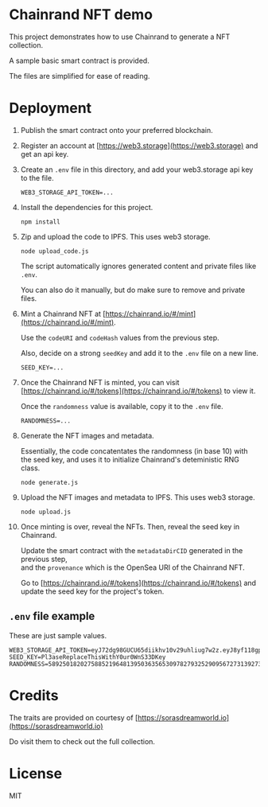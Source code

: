 # Chainrand NFT demo 

This project demonstrates how to use Chainrand to generate a NFT collection.

A sample basic smart contract is provided.

The files are simplified for ease of reading. 

# Deployment

1. Publish the smart contract onto your preferred blockchain.  

2. Register an account at [https://web3.storage](https://web3.storage) and get an api key. 

3. Create an `.env` file in this directory, and add your web3.storage api key to the file.
   ```
   WEB3_STORAGE_API_TOKEN=...
   ```

4. Install the dependencies for this project.
   ```
   npm install
   ```

5. Zip and upload the code to IPFS. This uses web3 storage.
   ```
   node upload_code.js
   ```
   The script automatically ignores generated content and private files like `.env`.  

   You can also do it manually, but do make sure to remove and private files.

6. Mint a Chainrand NFT at [https://chainrand.io/#/mint](https://chainrand.io/#/mint).

   Use the `codeURI` and `codeHash` values from the previous step.

   Also, decide on a strong `seedKey` and add it to the `.env` file on a new line.
   ```
   SEED_KEY=...
   ```

7. Once the Chainrand NFT is minted, you can visit [https://chainrand.io/#/tokens](https://chainrand.io/#/tokens) to view it.

   Once the `randomness` value is available, copy it to the `.env` file.
   ```
   RANDOMNESS=...
   ```

8. Generate the NFT images and metadata.

   Essentially, the code concatentates the randomness (in base 10) with the seed key, and uses it to initialize Chainrand's deteministic RNG class.
   ```
   node generate.js
   ```

9. Upload the NFT images and metadata to IPFS. This uses web3 storage.
   ```
   node upload.js 
   ```
   
10. Once minting is over, reveal the NFTs. Then, reveal the seed key in Chainrand.

    Update the smart contract with the `metadataDirCID` generated in the previous step,  
    and the `provenance` which is the OpenSea URI of the Chainrand NFT.
	
	Go to [https://chainrand.io/#/tokens](https://chainrand.io/#/tokens) and update the seed key for the project's token.
	
## `.env` file example

These are just sample values.

```
WEB3_STORAGE_API_TOKEN=eyJ72dg98GUCU65diikhv10v29uhliug7w2z.eyJ8yf118gpJKlwLWR081chIf9S121
SEED_KEY=Pl3aseReplaceThisWithY0ur0WnS33DKey
RANDOMNESS=5892501820275885219648139503635653097827932529095672731392738198242665230727
````

# Credits

The traits are provided on courtesy of [https://sorasdreamworld.io](https://sorasdreamworld.io)

Do visit them to check out the full collection.

# License

MIT